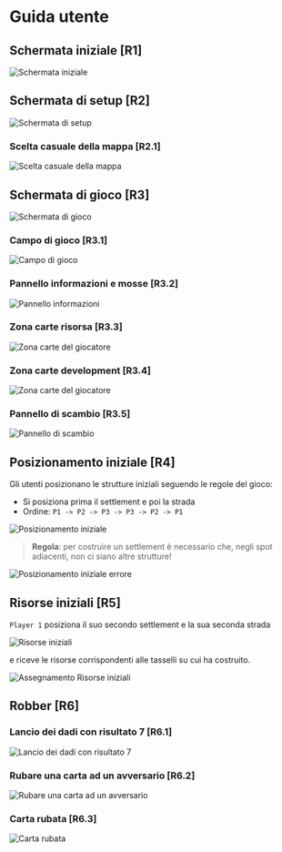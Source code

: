 # Guida utente

## Schermata iniziale [R1]

![Schermata iniziale](../img/others/tutorial/home-view.png)

## Schermata di setup [R2]

![Schermata di setup](../img/others/tutorial/setup-view/setup-view.png)

### Scelta casuale della mappa [R2.1]

![Scelta casuale della mappa](../img/others/tutorial/setup-view/casual-map.png)

## Schermata di gioco [R3]

![Schermata di gioco](../img/others/tutorial/game-view/game-view.png)

### Campo di gioco [R3.1]

![Campo di gioco](../img/others/tutorial/game-view/game-field.png)

### Pannello informazioni e mosse [R3.2]

![Pannello informazioni](../img/others/tutorial/game-view/info-panel.png)

### Zona carte risorsa [R3.3]

![Zona carte del giocatore](../img/others/tutorial/game-view/resource-card.png)

### Zona carte development [R3.4]

![Zona carte del giocatore](../img/others/tutorial/game-view/development-card.png)

### Pannello di scambio [R3.5]

![Pannello di scambio](../img/others/tutorial/game-view/trade-panel.png)

## Posizionamento iniziale [R4]

Gli utenti posizionano le strutture iniziali seguendo le regole del gioco:

- Si posiziona prima il settlement e poi la strada
- Ordine: `P1 -> P2 -> P3 -> P3 -> P2 -> P1`

![Posizionamento iniziale](../img/others/tutorial/initial-positioning/initial-positioning.png)

> **Regola**: per costruire un settlement è necessario che, negli spot adiacenti, non ci siano altre strutture!

![Posizionamento iniziale errore](../img/others/tutorial/initial-positioning/rule-on-initial-positioning.png)

## Risorse iniziali [R5]

`Player 1` posiziona il suo secondo settlement e la sua seconda strada

![Risorse iniziali](../img/others/tutorial/initial-resources-assignment/second-settlment-placing.png)

e riceve le risorse corrispondenti alle tasselli su cui ha costruito.

![Assegnamento Risorse iniziali](../img/others/tutorial/initial-resources-assignment/initial-resources-assignment.png)

## Robber [R6]

### Lancio dei dadi con risultato 7 [R6.1]

![Lancio dei dadi con risultato 7](../img/others/tutorial/robber/7-roll-dice.png)

### Rubare una carta ad un avversario [R6.2]

![Rubare una carta ad un avversario](../img/others/tutorial/robber/stealing-card.png)

### Carta rubata [R6.3]

![Carta rubata](../img/others/tutorial/robber/stolen-card.png)